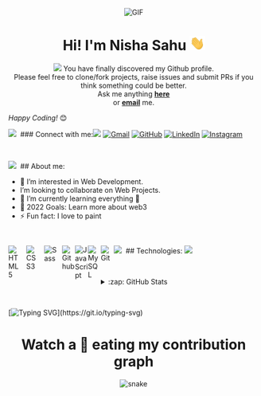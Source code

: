 <p align="center">
<img alt="GIF" src="https://github.com/arsentieva/arsentieva/blob/main/code.gif?raw=true" height="280" />
 </p>

<h1 align="center">Hi! I'm Nisha Sahu <img src="https://github.com/ABSphreak/ABSphreak/blob/master/gifs/Hi.gif" width="30px"></h1>  



<p align="center">
<img src="https://github.com/TheDudeThatCode/TheDudeThatCode/blob/master/Assets/Developer.gif" width="30px">
You have finally discovered my Github profile. <br>
Please feel free to clone/fork projects, raise issues and submit PRs if you think something could be better. <br>
Ask me anything <a href="https://github.com/nishaSahuU"><b>here</b></a><br>
or <a href="mailto:nsahu261972@gmail.com"><b>email</b></a> me.
</p>


<i>Happy Coding!</i> 😊
<br>
<p>
<img src="https://media.giphy.com/media/iY8CRBdQXODJSCERIr/giphy.gif" width="30px">&nbsp; ### Connect with me:<img src='https://raw.githubusercontent.com/ShahriarShafin/ShahriarShafin/main/Assets/handshake.gif' width="100px">
<a href="mailto:nsahu261972@gmail.com"><img src="https://img.icons8.com/bubbles/50/000000/gmail.png" alt="Gmail"/></a>
	<a href="https://github.com/nishaSahuU"><img src="https://img.icons8.com/bubbles/50/000000/github.png" alt="GitHub"/></a>
	<a href="https://linkedin.com/in/nisha-sahu-3961ba227"><img src="https://img.icons8.com/bubbles/50/000000/linkedin.png" alt="LinkedIn"/></a>
	<a href="https://instagram.com/nisha__sahu_00"><img src="https://img.icons8.com/bubbles/50/000000/instagram.png" alt="Instagram"/></a>
</p>	
</br>
<p>
<img src="https://media.giphy.com/media/iY8CRBdQXODJSCERIr/giphy.gif" width="30px">&nbsp; ## About me:

- 👀 I’m interested in Web Development.
-  I’m looking to collaborate on Web Projects.
- 🌱 I’m currently learning everything 🤣
- 🥅 2022 Goals: Learn more about web3
- ⚡ Fun fact: I love to paint
</p>
</br>

<p>
<img src="https://media.giphy.com/media/iY8CRBdQXODJSCERIr/giphy.gif" width="30px">&nbsp; ##  Technologies:  <img src = "https://media2.giphy.com/media/QssGEmpkyEOhBCb7e1/giphy.gif?cid=ecf05e47a0n3gi1bfqntqmob8g9aid1oyj2wr3ds3mg700bl&rid=giphy.gif" width = 32px> 
 

<img align="left" alt="HTML5" width="26px" src="https://cdn.jsdelivr.net/gh/devicons/devicon/icons/html5/html5-original.svg" style="padding-right:10px;" />
<img align="left" alt="CSS3" width="26px" src="https://cdn.jsdelivr.net/gh/devicons/devicon/icons/css3/css3-original.svg" style="padding-right:10px;" />
<img align="left" alt="Sass" width="26px" src="https://cdn.jsdelivr.net/gh/devicons/devicon/icons/sass/sass-original.svg" style="padding-right:10px;" />
<img align="left" alt="Github" width="26px" src = 'https://github.com/MarikIshtar007/MarikIshtar007/blob/master/images/bootstrap.svg' />
<img align="left" alt="JavaScript" width="26px" src="https://cdn.jsdelivr.net/gh/devicons/devicon/icons/javascript/javascript-original.svg" />
<img align="left" alt="MySQL" width="26px" src="https://cdn.jsdelivr.net/gh/devicons/devicon/icons/mysql/mysql-original.svg" />
<img align="left" alt="Git" width="26px" src="https://cdn.jsdelivr.net/gh/devicons/devicon/icons/git/git-original.svg"  />
</p>

</br>

<p>
<details>
  <summary>:zap: GitHub Stats</summary>

  <img align="left" alt="Nisha's GitHub Stats" src="https://github-readme-stats.vercel.app/api?username=nishaSahuU&show_icons=true&hide_border=false&title_color=ff652f&icon_color=FFE400&bg_color=09131B&text_color=ffffff&border_color=0c1a25" />

</details>

</p>
</br>



[![Typing SVG](https://readme-typing-svg.herokuapp.com?font=Architects+Daughter&color=7AF79A&size=30&lines=Thanks+for+visiting!)](https://git.io/typing-svg)


<p>

<h1 align = 'Center'>Watch a 🐍 eating my contribution graph</h1>
<p align="center">
  <img src="https://github.com/akshitagupta15june/akshitagupta15june/blob/output/github-contribution-grid-snake.svg" alt="snake"></center>
</p>

</p>
















